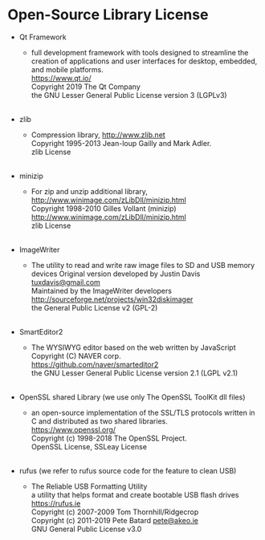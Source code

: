 # Open-Source Library License

- Qt Framework

	- full development framework with tools designed to streamline the creation of applications and user interfaces for desktop, embedded, and mobile platforms.  
https://www.qt.io/  
Copyright 2019 The Qt Company  
the GNU Lesser General Public License version 3 (LGPLv3)
	<br/>

- zlib

	- Compression library, http://www.zlib.net  
Copyright 1995-2013 Jean-loup Gailly and Mark Adler.  
zlib License
	<br/>

- minizip

	- For zip and unzip additional library, http://www.winimage.com/zLibDll/minizip.html  
Copyright 1998-2010 Gilles Vollant (minizip)  
http://www.winimage.com/zLibDll/minizip.html  
zlib License
	<br/>

- ImageWriter

	- The utility to read and write raw image files to SD and USB memory devices
Original version developed by Justin Davis  
<tuxdavis@gmail.com>  
Maintained by the ImageWriter developers  
http://sourceforge.net/projects/win32diskimager  
the General Public License v2 (GPL-2)
	<br/>

- SmartEditor2

	- The WYSIWYG editor based on the web written by JavaScript  
Copyright (C) NAVER corp.  
https://github.com/naver/smarteditor2  
the GNU Lesser General Public License version 2.1 (LGPL v2.1)  
	<br/>

- OpenSSL shared Library (we use only The OpenSSL ToolKit dll files)

	- an open-source implementation of the SSL/TLS protocols written in C and distributed as two shared libraries.  
https://www.openssl.org/  
Copyright (c) 1998-2018 The OpenSSL Project.  
OpenSSL License, SSLeay License
	<br/>

- rufus (we refer to rufus source code for the feature to clean USB)

	- The Reliable USB Formatting Utility  
a utility that helps format and create bootable USB flash drives  
https://rufus.ie  
Copyright (c) 2007-2009 Tom Thornhill/Ridgecrop  
Copyright (c) 2011-2019 Pete Batard <pete@akeo.ie>  
GNU General Public License v3.0